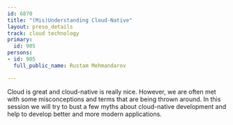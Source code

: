 ```yaml
---
id: 6870
title: "(Mis)Understanding Cloud-Native"
layout: preso_details
track: cloud technology
primary:
  id: 905
persons:
- id: 905
  full_public_name: Rustam Mehmandarov

---
```

Cloud is great and cloud-native is really nice. However, we are often met with some misconceptions and terms that are being thrown around. In this session we will try to bust a few myths about cloud-native development and help to develop better and more modern applications.